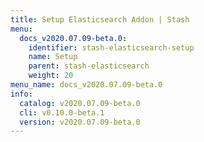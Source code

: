 ```yaml
---
title: Setup Elasticsearch Addon | Stash
menu:
  docs_v2020.07.09-beta.0:
    identifier: stash-elasticsearch-setup
    name: Setup
    parent: stash-elasticsearch
    weight: 20
menu_name: docs_v2020.07.09-beta.0
info:
  catalog: v2020.07.09-beta.0
  cli: v0.10.0-beta.1
  version: v2020.07.09-beta.0
---
```


